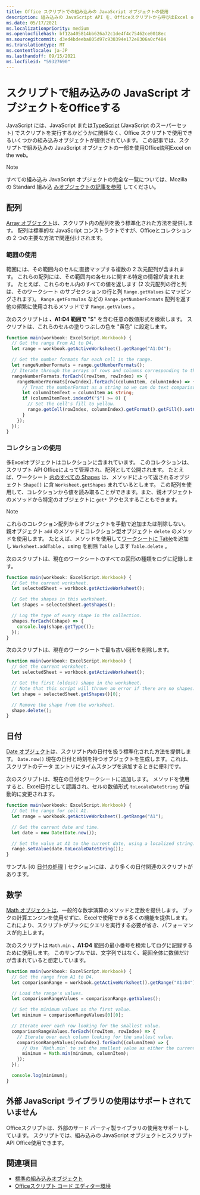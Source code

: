 ```yaml
---
title: Office スクリプトでの組み込みの JavaScript オブジェクトの使用
description: 組み込みの JavaScript API を、Officeスクリプトから呼び出Excel on the web。
ms.date: 05/17/2021
ms.localizationpriority: medium
ms.openlocfilehash: bf12a405814bb626a72c1de4f4c75462ce0018ec
ms.sourcegitcommit: d3ed4bdeeba805d97c930394e172e8306a0cf484
ms.translationtype: MT
ms.contentlocale: ja-JP
ms.lasthandoff: 09/15/2021
ms.locfileid: "59327690"
---
```

# <a name="use-built-in-javascript-objects-in-office-scripts"></a>スクリプトで組み込みの JavaScript オブジェクトをOfficeする

JavaScript には、JavaScript または[TypeScript](../overview/code-editor-environment.md) (JavaScript のスーパーセット) でスクリプトを実行するかどうかに関係なく、Office スクリプトで使用できるいくつかの組み込みオブジェクトが提供されています。 この記事では、スクリプトで組み込みの JavaScript オブジェクトの一部を使用Office説明Excel on the web。

> [!NOTE]
> すべての組み込み JavaScript オブジェクトの完全な一覧については、Mozilla の Standard 組み込 [みオブジェクトの記事を参照](https://developer.mozilla.org/docs/Web/JavaScript/Reference/Global_Objects) してください。

## <a name="array"></a>配列

[Array オブジェクト](https://developer.mozilla.org/docs/Web/JavaScript/Reference/Global_Objects/Array)は、スクリプト内の配列を扱う標準化された方法を提供します。 配列は標準的な JavaScript コンストラクトですが、Officeとコレクションの 2 つの主要な方法で関連付けされます。

### <a name="work-with-ranges"></a>範囲の使用

範囲には、その範囲内のセルに直接マップする複数の 2 次元配列が含まれます。 これらの配列には、その範囲内の各セルに関する特定の情報が含まれます。 たとえば、これらのセル内のすべての値を返します (2 次元配列の行と列は、そのワークシート のサブセクションの行と列 `Range.getValues` にマッピングされます)。 `Range.getFormulas` などの `Range.getNumberFormats` 配列を返す他の頻繁に使用されるメソッドです `Range.getValues` 。

次のスクリプトは **、A1:D4 範囲で** "$" を含む任意の数値形式を検索します。 スクリプトは、これらのセルの塗りつぶしの色を "黄色" に設定します。

```TypeScript
function main(workbook: ExcelScript.Workbook) {
  // Get the range From A1 to D4.
  let range = workbook.getActiveWorksheet().getRange("A1:D4");

  // Get the number formats for each cell in the range.
  let rangeNumberFormats = range.getNumberFormats();
  // Iterate through the arrays of rows and columns corresponding to those in the range.
  rangeNumberFormats.forEach((rowItem, rowIndex) => {
    rangeNumberFormats[rowIndex].forEach((columnItem, columnIndex) => {
      // Treat the numberFormat as a string so we can do text comparisons.
      let columnItemText = columnItem as string;
      if (columnItemText.indexOf("$") >= 0) {
        // Set the cell's fill to yellow.
        range.getCell(rowIndex, columnIndex).getFormat().getFill().setColor("yellow");
      }
    });
  });
}
```

### <a name="work-with-collections"></a>コレクションの使用

多Excelオブジェクトはコレクションに含まれています。 このコレクションは、スクリプト API Officeによって管理され、配列として公開されます。 たとえば、ワークシート [内のすべての Shapes](/javascript/api/office-scripts/excelscript/excelscript.shape) は、メソッドによって返されるオブジェクト `Shape[]` に含 `Worksheet.getShapes` まれているとします。 この配列を使用して、コレクションから値を読み取ることができます。また、親オブジェクトのメソッドから特定のオブジェクトに `get*` アクセスすることもできます。

> [!NOTE]
> これらのコレクション配列からオブジェクトを手動で追加または削除しない。 親オブジェクト `add` のメソッドとコレクション型オブジェクト `delete` のメソッドを使用します。 たとえば、メソッドを使用して[ワークシートに Table](/javascript/api/office-scripts/excelscript/excelscript.table)を追加し[](/javascript/api/office-scripts/excelscript/excelscript.worksheet) `Worksheet.addTable` 、using を削除 `Table` します `Table.delete` 。

次のスクリプトは、現在のワークシートのすべての図形の種類をログに記録します。

```TypeScript
function main(workbook: ExcelScript.Workbook) {
  // Get the current worksheet.
  let selectedSheet = workbook.getActiveWorksheet();

  // Get the shapes in this worksheet.
  let shapes = selectedSheet.getShapes();

  // Log the type of every shape in the collection.
  shapes.forEach((shape) => {
    console.log(shape.getType());
  });
}
```

次のスクリプトは、現在のワークシートで最も古い図形を削除します。

```Typescript
function main(workbook: ExcelScript.Workbook) {
  // Get the current worksheet.
  let selectedSheet = workbook.getActiveWorksheet();

  // Get the first (oldest) shape in the worksheet.
  // Note that this script will thrown an error if there are no shapes.
  let shape = selectedSheet.getShapes()[0];

  // Remove the shape from the worksheet.
  shape.delete();
}
```

## <a name="date"></a>日付

[Date オブジェクト](https://developer.mozilla.org/docs/Web/JavaScript/Reference/Global_Objects/Date)は、スクリプト内の日付を扱う標準化された方法を提供します。 `Date.now()` 現在の日付と時刻を持つオブジェクトを生成します。これは、スクリプトのデータ エントリにタイムスタンプを追加するときに便利です。

次のスクリプトは、現在の日付をワークシートに追加します。 メソッドを使用すると、Excel日付として認識され、セルの数値形式 `toLocaleDateString` が自動的に変更されます。

```TypeScript
function main(workbook: ExcelScript.Workbook) {
  // Get the range for cell A1.
  let range = workbook.getActiveWorksheet().getRange("A1");

  // Get the current date and time.
  let date = new Date(Date.now());

  // Set the value at A1 to the current date, using a localized string.
  range.setValue(date.toLocaleDateString());
}
```

サンプル [の [日付の処理](../resources/samples/excel-samples.md#dates) ] セクションには、より多くの日付関連のスクリプトがあります。

## <a name="math"></a>数学

[Math オブジェクトは](https://developer.mozilla.org/docs/Web/JavaScript/Reference/Global_Objects/Math)、一般的な数学演算のメソッドと定数を提供します。 ブックの計算エンジンを使用せずに、Excelで使用できる多くの機能を提供します。 これにより、スクリプトがブックにクエリを実行する必要が省き、パフォーマンスが向上します。

次のスクリプトは `Math.min` **、A1:D4** 範囲の最小番号を検索してログに記録するために使用します。 このサンプルでは、文字列ではなく、範囲全体に数値だけが含まれていると想定しています。

```TypeScript
function main(workbook: ExcelScript.Workbook) {
  // Get the range from A1 to D4.
  let comparisonRange = workbook.getActiveWorksheet().getRange("A1:D4");

  // Load the range's values.
  let comparisonRangeValues = comparisonRange.getValues();

  // Set the minimum values as the first value.
  let minimum = comparisonRangeValues[0][0];

  // Iterate over each row looking for the smallest value.
  comparisonRangeValues.forEach((rowItem, rowIndex) => {
    // Iterate over each column looking for the smallest value.
    comparisonRangeValues[rowIndex].forEach((columnItem) => {
      // Use `Math.min` to set the smallest value as either the current cell's value or the previous minimum.
      minimum = Math.min(minimum, columnItem);
    });
  });

  console.log(minimum);
}

```

## <a name="use-of-external-javascript-libraries-is-not-supported"></a>外部 JavaScript ライブラリの使用はサポートされていません

Officeスクリプトは、外部のサード パーティ製ライブラリの使用をサポートしています。 スクリプトでは、組み込みの JavaScript オブジェクトとスクリプト API Office使用できます。

## <a name="see-also"></a>関連項目

- [標準の組み込みオブジェクト](https://developer.mozilla.org/docs/Web/JavaScript/Reference/Global_Objects)
- [Officeスクリプト コード エディター環境](../overview/code-editor-environment.md)
